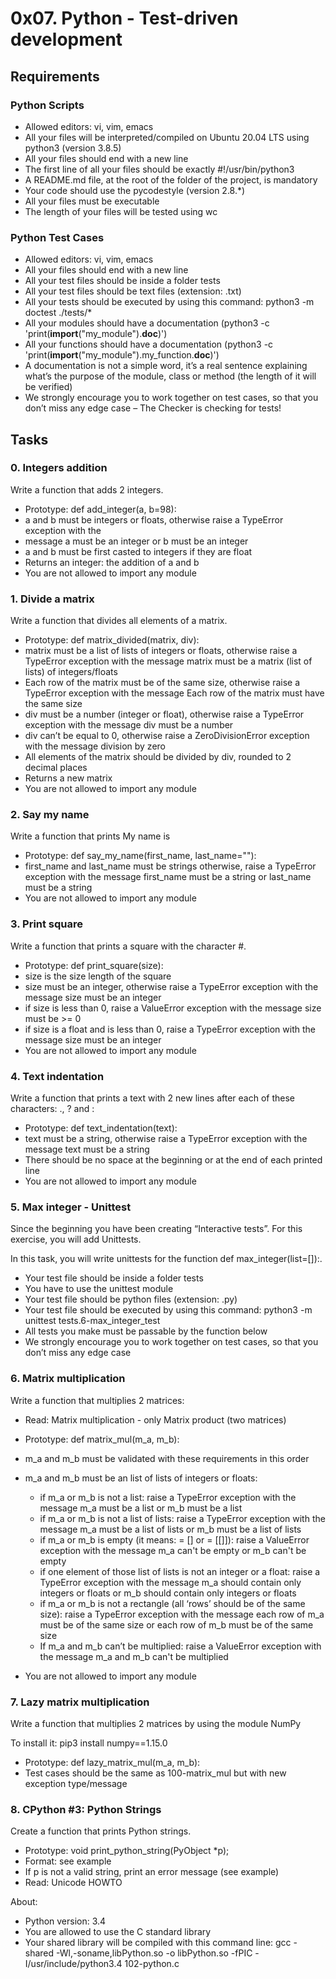 # 0x07. Python - Test-driven development

## Requirements
### Python Scripts
- Allowed editors: vi, vim, emacs
- All your files will be interpreted/compiled on Ubuntu 20.04 LTS using python3 (version 3.8.5)
- All your files should end with a new line
- The first line of all your files should be exactly #!/usr/bin/python3
- A README.md file, at the root of the folder of the project, is mandatory
- Your code should use the pycodestyle (version 2.8.*)
- All your files must be executable
- The length of your files will be tested using wc

### Python Test Cases
- Allowed editors: vi, vim, emacs
- All your files should end with a new line
- All your test files should be inside a folder tests
- All your test files should be text files (extension: .txt)
- All your tests should be executed by using this command: python3 -m doctest ./tests/*
- All your modules should have a documentation (python3 -c 'print(__import__("my_module").__doc__)')
- All your functions should have a documentation (python3 -c 'print(__import__("my_module").my_function.__doc__)')
- A documentation is not a simple word, it’s a real sentence explaining what’s the purpose of the module, class or method (the length of it will be verified)
- We strongly encourage you to work together on test cases, so that you don’t miss any edge case – The Checker is checking for tests!


## Tasks
### 0. Integers addition
Write a function that adds 2 integers.

- Prototype: def add_integer(a, b=98):
- a and b must be integers or floats, otherwise raise a TypeError exception with the
- message a must be an integer or b must be an integer
- a and b must be first casted to integers if they are float
- Returns an integer: the addition of a and b
- You are not allowed to import any module

### 1. Divide a matrix
Write a function that divides all elements of a matrix.

- Prototype: def matrix_divided(matrix, div):
- matrix must be a list of lists of integers or floats, otherwise raise a TypeError exception with the message matrix must be a matrix (list of lists) of integers/floats
- Each row of the matrix must be of the same size, otherwise raise a TypeError exception with the message Each row of the matrix must have the same size
- div must be a number (integer or float), otherwise raise a TypeError exception with the message div must be a number
- div can’t be equal to 0, otherwise raise a ZeroDivisionError exception with the message division by zero
- All elements of the matrix should be divided by div, rounded to 2 decimal places
- Returns a new matrix
- You are not allowed to import any module

### 2. Say my name
Write a function that prints My name is <first name> <last name>

- Prototype: def say_my_name(first_name, last_name=""):
- first_name and last_name must be strings otherwise, raise a TypeError exception with the message first_name must be a string or last_name must be a string
- You are not allowed to import any module

### 3. Print square
Write a function that prints a square with the character #.

- Prototype: def print_square(size):
- size is the size length of the square
- size must be an integer, otherwise raise a TypeError exception with the message size must be an integer
- if size is less than 0, raise a ValueError exception with the message size must be >= 0
- if size is a float and is less than 0, raise a TypeError exception with the message size must be an integer
- You are not allowed to import any module

### 4. Text indentation
Write a function that prints a text with 2 new lines after each of these characters: ., ? and :

- Prototype: def text_indentation(text):
- text must be a string, otherwise raise a TypeError exception with the message text must be a string
- There should be no space at the beginning or at the end of each printed line
- You are not allowed to import any module

### 5. Max integer - Unittest
Since the beginning you have been creating “Interactive tests”. For this exercise, you will add Unittests.

In this task, you will write unittests for the function def max_integer(list=[]):.

- Your test file should be inside a folder tests
- You have to use the unittest module
- Your test file should be python files (extension: .py)
- Your test file should be executed by using this command: python3 -m unittest tests.6-max_integer_test
- All tests you make must be passable by the function below
- We strongly encourage you to work together on test cases, so that you don’t miss any edge case

### 6. Matrix multiplication
Write a function that multiplies 2 matrices:

- Read: Matrix multiplication - only Matrix product (two matrices)

- Prototype: def matrix_mul(m_a, m_b):

- m_a and m_b must be validated with these requirements in this order

- m_a and m_b must be an list of lists of integers or floats:

	- if m_a or m_b is not a list: raise a TypeError exception with the message m_a must be a list or m_b must be a list
	- if m_a or m_b is not a list of lists: raise a TypeError exception with the message m_a must be a list of lists or m_b must be a list of lists
	- if m_a or m_b is empty (it means: = [] or = [[]]): raise a ValueError exception with the message m_a can't be empty or m_b can't be empty
	- if one element of those list of lists is not an integer or a float: raise a TypeError exception with the message m_a should contain only integers or floats or m_b should contain only integers or floats
	- if m_a or m_b is not a rectangle (all ‘rows’ should be of the same size): raise a TypeError exception with the message each row of m_a must be of the same size or each row of m_b must be of the same size
	- If m_a and m_b can’t be multiplied: raise a ValueError exception with the message m_a and m_b can't be multiplied

- You are not allowed to import any module

### 7. Lazy matrix multiplication
Write a function that multiplies 2 matrices by using the module NumPy

To install it: pip3 install numpy==1.15.0

- Prototype: def lazy_matrix_mul(m_a, m_b):
- Test cases should be the same as 100-matrix_mul but with new exception type/message

### 8. CPython #3: Python Strings
Create a function that prints Python strings.

- Prototype: void print_python_string(PyObject *p);
- Format: see example
- If p is not a valid string, print an error message (see example)
- Read: Unicode HOWTO

About:

- Python version: 3.4
- You are allowed to use the C standard library
- Your shared library will be compiled with this command line: gcc -shared -Wl,-soname,libPython.so -o libPython.so -fPIC -I/usr/include/python3.4 102-python.c
